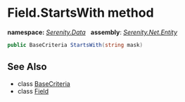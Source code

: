 # Field.StartsWith method
**namespace:** *[Serenity.Data](../../README.md#serenity.data-namespace)*   **assembly**: *[Serenity.Net.Entity](../../README.md)*

```csharp
public BaseCriteria StartsWith(string mask)
```

## See Also

* class [BaseCriteria](../Serenity.Net.Data/../BaseCriteria.md)
* class [Field](../Field.md)